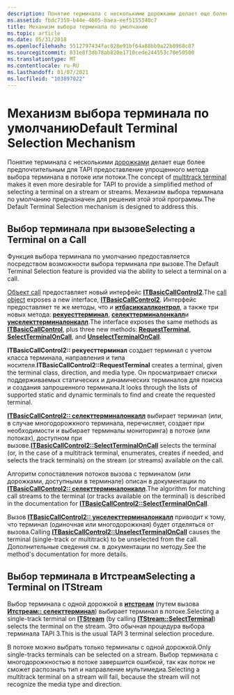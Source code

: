 ```yaml
---
description: Понятие терминала с несколькими дорожками делает еще более предпочтительным для TAPI предоставление упрощенного метода выбора терминала в потоке или потоки. Механизм выбора терминала по умолчанию предназначен для решения этой этой программы.
ms.assetid: fbdc7359-b44e-4605-baea-eef5155340c7
title: Механизм выбора терминала по умолчанию
ms.topic: article
ms.date: 05/31/2018
ms.openlocfilehash: 5512797434fac028e91bf64a88bb9a22b8968c87
ms.sourcegitcommit: 831e8f3db78ab820e1710cede244553c70e50500
ms.translationtype: MT
ms.contentlocale: ru-RU
ms.lasthandoff: 01/07/2021
ms.locfileid: "103897022"
---
```

# <a name="default-terminal-selection-mechanism"></a><span data-ttu-id="132cb-104">Механизм выбора терминала по умолчанию</span><span class="sxs-lookup"><span data-stu-id="132cb-104">Default Terminal Selection Mechanism</span></span>

<span data-ttu-id="132cb-105">Понятие терминала с несколькими [дорожками](multitrack-terminals.md) делает еще более предпочтительным для TAPI предоставление упрощенного метода выбора терминала в потоке или потоки.</span><span class="sxs-lookup"><span data-stu-id="132cb-105">The concept of [multitrack terminal](multitrack-terminals.md) makes it even more desirable for TAPI to provide a simplified method of selecting a terminal on a stream or streams.</span></span> <span data-ttu-id="132cb-106">Механизм выбора терминала по умолчанию предназначен для решения этой этой программы.</span><span class="sxs-lookup"><span data-stu-id="132cb-106">The Default Terminal Selection mechanism is designed to address this.</span></span>

## <a name="selecting-a-terminal-on-a-call"></a><span data-ttu-id="132cb-107">Выбор терминала при вызове</span><span class="sxs-lookup"><span data-stu-id="132cb-107">Selecting a Terminal on a Call</span></span>

<span data-ttu-id="132cb-108">Функция выбора терминала по умолчанию предоставляется посредством возможности выбора терминала при вызове.</span><span class="sxs-lookup"><span data-stu-id="132cb-108">The Default Terminal Selection feature is provided via the ability to select a terminal on a call.</span></span>

<span data-ttu-id="132cb-109">[Объект call](call-object.md) предоставляет новый интерфейс [**ITBasicCallControl2**](/windows/desktop/api/tapi3if/nn-tapi3if-itbasiccallcontrol2).</span><span class="sxs-lookup"><span data-stu-id="132cb-109">The [call object](call-object.md) exposes a new interface, [**ITBasicCallControl2**](/windows/desktop/api/tapi3if/nn-tapi3if-itbasiccallcontrol2).</span></span> <span data-ttu-id="132cb-110">Интерфейс предоставляет те же методы, что и [**итбасиккаллконтрол**](/windows/desktop/api/tapi3if/nn-tapi3if-itbasiccallcontrol), а также три новых метода: [**рекуесттерминал**](/windows/desktop/api/tapi3if/nf-tapi3if-itbasiccallcontrol2-requestterminal), [**селекттерминалонкалл**](/windows/desktop/api/tapi3if/nf-tapi3if-itbasiccallcontrol2-selectterminaloncall)и [**унселекттерминалонкалл**](/windows/desktop/api/tapi3if/nf-tapi3if-itbasiccallcontrol2-unselectterminaloncall).</span><span class="sxs-lookup"><span data-stu-id="132cb-110">The interface exposes the same methods as [**ITBasicCallControl**](/windows/desktop/api/tapi3if/nn-tapi3if-itbasiccallcontrol), plus three new methods: [**RequestTerminal**](/windows/desktop/api/tapi3if/nf-tapi3if-itbasiccallcontrol2-requestterminal), [**SelectTerminalOnCall**](/windows/desktop/api/tapi3if/nf-tapi3if-itbasiccallcontrol2-selectterminaloncall), and [**UnselectTerminalOnCall**](/windows/desktop/api/tapi3if/nf-tapi3if-itbasiccallcontrol2-unselectterminaloncall).</span></span>

<span data-ttu-id="132cb-111">**ITBasicCallControl2:: рекуесттерминал** создает терминал с учетом класса терминала, направления и типа носителя.</span><span class="sxs-lookup"><span data-stu-id="132cb-111">**ITBasicCallControl2::RequestTerminal** creates a terminal, given the terminal class, direction, and media type.</span></span> <span data-ttu-id="132cb-112">Он просматривает списки поддерживаемых статических и динамических терминалов для поиска и создания запрошенного терминала.</span><span class="sxs-lookup"><span data-stu-id="132cb-112">It looks through the lists of supported static and dynamic terminals to find and create the requested terminal.</span></span>

<span data-ttu-id="132cb-113">[**ITBasicCallControl2:: селекттерминалонкалл**](/windows/desktop/api/tapi3if/nf-tapi3if-itbasiccallcontrol2-selectterminaloncall) выбирает терминал (или, в случае многодорожкного терминала, перечисляет, создает при необходимости и выбирает терминалы мониторинга) в потоке (или потоках), доступном при вызове.</span><span class="sxs-lookup"><span data-stu-id="132cb-113">[**ITBasicCallControl2::SelectTerminalOnCall**](/windows/desktop/api/tapi3if/nf-tapi3if-itbasiccallcontrol2-selectterminaloncall) selects the terminal (or, in the case of a multitrack terminal, enumerates, creates if needed, and selects the track terminals) on the stream (or streams) available on the call.</span></span>

<span data-ttu-id="132cb-114">Алгоритм сопоставления потоков вызова с терминалом (или дорожками, доступными в терминале) описан в документации по [**ITBasicCallControl2:: селекттерминалонкалл**](/windows/desktop/api/tapi3if/nf-tapi3if-itbasiccallcontrol2-selectterminaloncall).</span><span class="sxs-lookup"><span data-stu-id="132cb-114">The algorithm for matching call streams to the terminal (or tracks available on the terminal) is described in the documentation for [**ITBasicCallControl2::SelectTerminalOnCall**](/windows/desktop/api/tapi3if/nf-tapi3if-itbasiccallcontrol2-selectterminaloncall).</span></span>

<span data-ttu-id="132cb-115">Вызов [**ITBasicCallControl2:: унселекттерминалонкалл**](/windows/desktop/api/tapi3if/nf-tapi3if-itbasiccallcontrol2-unselectterminaloncall) приводит к тому, что терминал (одиночная или многодорожкная) будет отделяться от вызова.</span><span class="sxs-lookup"><span data-stu-id="132cb-115">Calling [**ITBasicCallControl2::UnselectTerminalOnCall**](/windows/desktop/api/tapi3if/nf-tapi3if-itbasiccallcontrol2-unselectterminaloncall) causes the terminal (single-track or multitrack) to be unselected from the call.</span></span> <span data-ttu-id="132cb-116">Дополнительные сведения см. в документации по методу.</span><span class="sxs-lookup"><span data-stu-id="132cb-116">See the method's documentation for more details.</span></span>

## <a name="selecting-a-terminal-on-itstream"></a><span data-ttu-id="132cb-117">Выбор терминала в Итстреам</span><span class="sxs-lookup"><span data-stu-id="132cb-117">Selecting a Terminal on ITStream</span></span>

<span data-ttu-id="132cb-118">Выбор терминала с одной дорожкой в [**итстреам**](/windows/win32/api/tapi3if/nn-tapi3if-itstream) (путем вызова [**Итстреам:: селекттерминал**](/windows/win32/api/tapi3if/nf-tapi3if-itstream-selectterminal)) выбирает терминал в потоке.</span><span class="sxs-lookup"><span data-stu-id="132cb-118">Selecting a single-track terminal on [**ITStream**](/windows/win32/api/tapi3if/nn-tapi3if-itstream) (by calling [**ITStream::SelectTerminal**](/windows/win32/api/tapi3if/nf-tapi3if-itstream-selectterminal)) selects the terminal on the stream.</span></span> <span data-ttu-id="132cb-119">Это обычная процедура выбора терминала TAPI 3.</span><span class="sxs-lookup"><span data-stu-id="132cb-119">This is the usual TAPI 3 terminal selection procedure.</span></span>

<span data-ttu-id="132cb-120">В потоке можно выбрать только терминалы с одной дорожкой.</span><span class="sxs-lookup"><span data-stu-id="132cb-120">Only single-tracks terminals can be selected on a stream.</span></span> <span data-ttu-id="132cb-121">Выбор терминала с многодорожкностью в потоке завершится ошибкой, так как поток не сможет распознать тип и направление мультимедиа.</span><span class="sxs-lookup"><span data-stu-id="132cb-121">Selecting a multitrack terminal on a stream will fail, because the stream will not recognize the media type and direction.</span></span>

 

 
